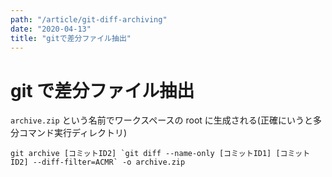 ```yaml
---
path: "/article/git-diff-archiving"
date: "2020-04-13"
title: "gitで差分ファイル抽出"
---
```


# git で差分ファイル抽出

`archive.zip` という名前でワークスペースの root に生成される(正確にいうと多分コマンド実行ディレクトリ)

```
git archive [コミットID2] `git diff --name-only [コミットID1] [コミットID2] --diff-filter=ACMR` -o archive.zip
```

